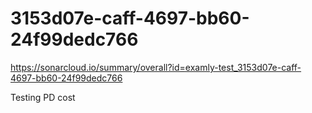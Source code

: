 # 3153d07e-caff-4697-bb60-24f99dedc766
https://sonarcloud.io/summary/overall?id=examly-test_3153d07e-caff-4697-bb60-24f99dedc766


Testing PD cost 
